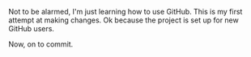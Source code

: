 Not to be alarmed, I'm just learning how to use GitHub.
This is my first attempt at making changes.
Ok because the project is set up for new GitHub users.

Now, on to commit.
